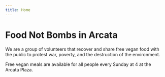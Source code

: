 ```yaml
---
title: Home
---
```

# Food Not Bombs in Arcata

We are a group of volunteers that recover and share free vegan food with the public to protest war, poverty, and the destruction of the environment.

Free vegan meals are available for all people every Sunday at 4 at the Arcata Plaza.


